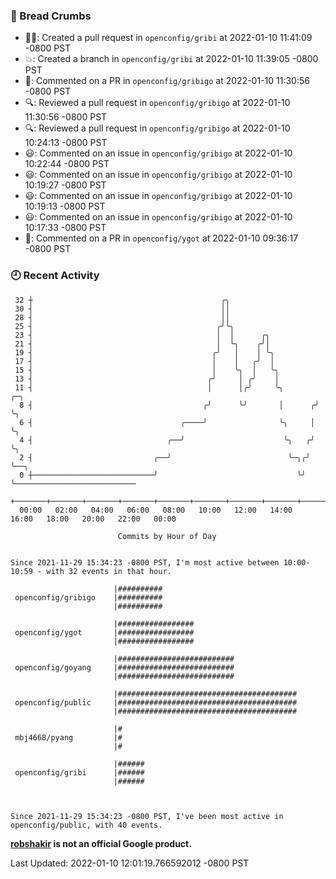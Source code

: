 ### 🍞 Bread Crumbs

 * ✍🏼: Created a pull request in `openconfig/gribi` at 2022-01-10 11:41:09 -0800 PST
 * 💥: Created a branch in `openconfig/gribi` at 2022-01-10 11:39:05 -0800 PST
 * 💬: Commented on a PR in  `openconfig/gribigo` at 2022-01-10 11:30:56 -0800 PST
 * 🔍: Reviewed a pull request in  `openconfig/gribigo` at 2022-01-10 11:30:56 -0800 PST
 * 🔍: Reviewed a pull request in  `openconfig/gribigo` at 2022-01-10 10:24:13 -0800 PST
 * 😃: Commented on an issue in `openconfig/gribigo` at 2022-01-10 10:22:44 -0800 PST
 * 😃: Commented on an issue in `openconfig/gribigo` at 2022-01-10 10:19:27 -0800 PST
 * 😃: Commented on an issue in `openconfig/gribigo` at 2022-01-10 10:19:13 -0800 PST
 * 😃: Commented on an issue in `openconfig/gribigo` at 2022-01-10 10:17:33 -0800 PST
 * 💬: Commented on a PR in  `openconfig/ygot` at 2022-01-10 09:36:17 -0800 PST

### 🕘 Recent Activity
```
 32 ┼                                          ╭╮
 30 ┤                                          ││
 28 ┤                                          ││
 25 ┤                                         ╭╯╰╮
 23 ┤                                         │  │      ╭╮
 21 ┤                                         │  ╰╮    ╭╯│
 19 ┤                                        ╭╯   │    │ ╰╮
 17 ┤                                        │    │   ╭╯  │
 15 ┤                                        │    ╰╮  │   ╰╮
 13 ┤                                       ╭╯     │ ╭╯    │
 11 ┤                                       │      │╭╯     ╰╮       ╭─╮
  8 ┤                                      ╭╯      ╰╯       │      ╭╯ ╰╮
  6 ┤                                 ╭────╯                ╰╮     │   ╰╮
  4 ┤                              ╭──╯                      ╰╮   ╭╯    ╰╮
  2 ┤                           ╭──╯                          ╰─╮╭╯      ╰──╮
  0 ┼───────────────────────────╯                               ╰╯          ╰───────────────────────────
    +───────+───────+───────+───────+───────+───────+───────+───────+───────+───────+───────+───────+────
  00:00   02:00   04:00   06:00   08:00   10:00   12:00   14:00   16:00   18:00   20:00   22:00   00:00   

						Commits by Hour of Day


Since 2021-11-29 15:34:23 -0800 PST, I'm most active between 10:00-10:59 - with 32 events in that hour.

```



```
                       |##########
 openconfig/gribigo    |##########
                       |##########

                       |#################
 openconfig/ygot       |#################
                       |#################

                       |##########################
 openconfig/goyang     |##########################
                       |##########################

                       |########################################
 openconfig/public     |########################################
                       |########################################

                       |#
 mbj4668/pyang         |#
                       |#

                       |######
 openconfig/gribi      |######
                       |######



Since 2021-11-29 15:34:23 -0800 PST, I've been most active in openconfig/public, with 40 events.

```
**[robshakir](mailto:robjs@google.com) is not an official Google product.**  


Last Updated: 2022-01-10 12:01:19.766592012 -0800 PST
